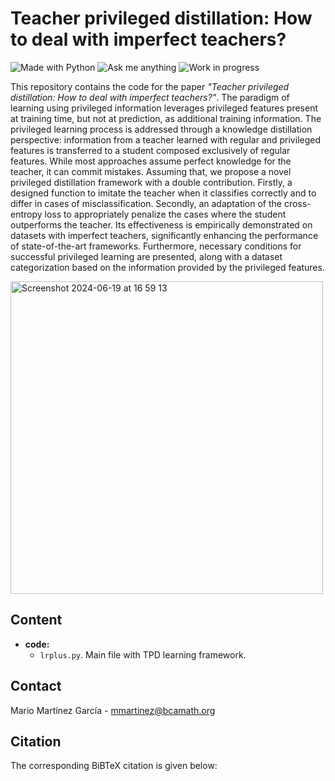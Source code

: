 # Teacher privileged distillation: How to deal with imperfect teachers?

[python-img]: https://img.shields.io/badge/Made%20with-Python-blue
[ama-img]: https://img.shields.io/badge/Ask%20me-anything-yellowgreen
[wip-img]:https://img.shields.io/badge/Work%20in%20progress-8A2BE2

![Made with Python][python-img]
![Ask me anything][ama-img]
![Work in progress][wip-img]

This repository contains the code for the paper _"Teacher privileged distillation: How to deal with imperfect teachers?"_. The paradigm of learning using privileged information leverages privileged features present at training time, but not at prediction, as additional training information. The privileged learning process is addressed through a knowledge distillation perspective: information from a teacher learned with regular and privileged features is transferred to a student composed exclusively of regular features. While most approaches assume perfect knowledge for the teacher, it can commit mistakes. Assuming that, we propose a novel privileged distillation framework with a double contribution. Firstly, a designed function to imitate the teacher when it classifies correctly and to differ in cases of misclassification. Secondly, an adaptation of the cross-entropy loss to appropriately penalize the cases where the student outperforms the teacher. Its effectiveness is empirically demonstrated on datasets with imperfect teachers, significantly enhancing the performance of state-of-the-art frameworks. Furthermore, necessary conditions for successful privileged learning are presented, along with a dataset categorization based on the information provided by the privileged features.

<img width="500" alt="Screenshot 2024-06-19 at 16 59 13" src="https://github.com/mariomartgarcia/TPD/assets/63496191/25bac469-4d56-40ee-a563-167378f90726">


## Content

- **code:**
  - `lrplus.py`. Main file with TPD learning framework.

## Contact

Mario Martínez García - mmartinez@bcamath.org



## Citation

The corresponding BiBTeX citation is given below:
